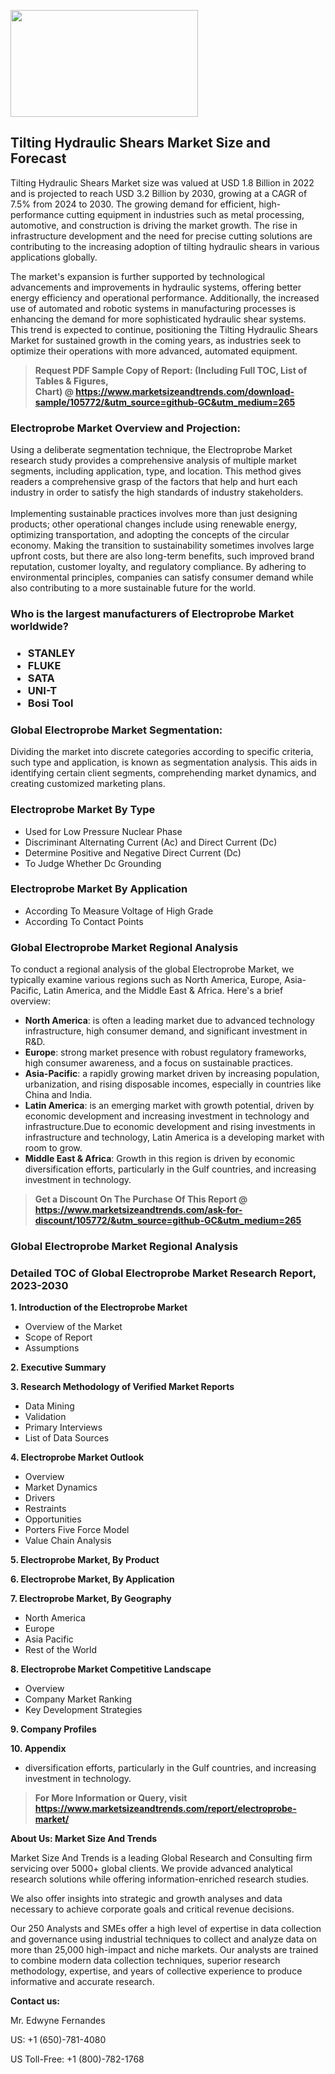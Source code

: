 <p><img class="alignnone size-medium wp-image-20088" src="https://ffe5etoiles.com/wp-content/uploads/2024/12/MST1-300x171.png" alt="" width="300" height="171" /></p><h2>Tilting Hydraulic Shears Market Size and Forecast</h2><p>Tilting Hydraulic Shears Market size was valued at USD 1.8 Billion in 2022 and is projected to reach USD 3.2 Billion by 2030, growing at a CAGR of 7.5% from 2024 to 2030. The growing demand for efficient, high-performance cutting equipment in industries such as metal processing, automotive, and construction is driving the market growth. The rise in infrastructure development and the need for precise cutting solutions are contributing to the increasing adoption of tilting hydraulic shears in various applications globally.</p><p>The market's expansion is further supported by technological advancements and improvements in hydraulic systems, offering better energy efficiency and operational performance. Additionally, the increased use of automated and robotic systems in manufacturing processes is enhancing the demand for more sophisticated hydraulic shear systems. This trend is expected to continue, positioning the Tilting Hydraulic Shears Market for sustained growth in the coming years, as industries seek to optimize their operations with more advanced, automated equipment.</p></p><blockquote id="" class=""><strong>Request PDF Sample Copy of Report: (Including Full TOC, List of Tables &amp; Figures, Chart)&nbsp;@&nbsp;<strong><a href="https://www.marketsizeandtrends.com/download-sample/105772/&utm_source=github-GC&utm_medium=265" target="_blank">https://www.marketsizeandtrends.com/download-sample/105772/&utm_source=github-GC&utm_medium=265</a></strong></strong></blockquote><h3 id="" class="">Electroprobe Market&nbsp;Overview and Projection:</h3><p id="" class="">Using a deliberate segmentation technique, the Electroprobe Market research study provides a comprehensive analysis of multiple market segments, including application, type, and location. This method gives readers a comprehensive grasp of the factors that help and hurt each industry in order to satisfy the high standards of industry stakeholders. <br /> <br />Implementing sustainable practices involves more than just designing products; other operational changes include using renewable energy, optimizing transportation, and adopting the concepts of the circular economy. Making the transition to sustainability sometimes involves large upfront costs, but there are also long-term benefits, such improved brand reputation, customer loyalty, and regulatory compliance. By adhering to environmental principles, companies can satisfy consumer demand while also contributing to a more sustainable future for the world.</p><h3 id="" class="">Who is the largest manufacturers of&nbsp;Electroprobe Market worldwide?</h3><h3 class=""><p><ul><li>STANLEY </li><li> FLUKE </li><li> SATA </li><li> UNI-T </li><li> Bosi Tool</li></ul></p></h3><h3 id="" class="">Global&nbsp;Electroprobe Market Segmentation:</h3><p id="" class="">Dividing the market into discrete categories according to specific criteria, such type and application, is known as segmentation analysis. This aids in identifying certain client segments, comprehending market dynamics, and creating customized marketing plans.</p><h3 id="" class="">Electroprobe Market&nbsp;By Type</h3><p><p><ul><li>Used for Low Pressure Nuclear Phase </li><li> Discriminant Alternating Current (Ac) and Direct Current (Dc) </li><li> Determine Positive and Negative Direct Current (Dc) </li><li> To Judge Whether Dc Grounding</p></li></ul></p></p><h3 id="" class="">Electroprobe Market&nbsp;By Application</h3><p class=""><p><ul><li>According To Measure Voltage of High Grade </li><li> According To Contact Points</li></ul></p></p><h3 id="" class="">Global Electroprobe Market Regional Analysis</h3><p id="" class="">To conduct a regional analysis of the global Electroprobe Market, we typically examine various regions such as North America, Europe, Asia-Pacific, Latin America, and the Middle East &amp; Africa. Here's a brief overview:</p><ul><li><strong>North America</strong>: is often a leading market due to advanced technology infrastructure, high consumer demand, and significant investment in R&amp;D.</li><li><strong>Europe</strong>: strong market presence with robust regulatory frameworks, high consumer awareness, and a focus on sustainable practices.</li><li><strong>Asia-Pacific</strong>: a rapidly growing market driven by increasing population, urbanization, and rising disposable incomes, especially in countries like China and India.</li><li><strong>Latin America</strong>: is an emerging market with growth potential, driven by economic development and increasing investment in technology and infrastructure.Due to economic development and rising investments in infrastructure and technology, Latin America is a developing market with room to grow.</li><li><strong>Middle East &amp; Africa</strong>: Growth in this region is driven by economic diversification efforts, particularly in the Gulf countries, and increasing investment in technology.</li></ul><blockquote id="" class=""><strong>Get a Discount On The Purchase Of This Report @ <strong><a href="https://www.marketsizeandtrends.com/ask-for-discount/105772/&utm_source=github-GC&utm_medium=265" target="_blank">https://www.marketsizeandtrends.com/ask-for-discount/105772/&utm_source=github-GC&utm_medium=265</a></strong></strong></blockquote><h3 id="" class="">Global Electroprobe Market Regional Analysis</h3><h3 id="" class="">Detailed TOC of Global Electroprobe Market Research Report, 2023-2030</h3><p id="" class=""><strong>1. Introduction of the Electroprobe Market</strong></p><ul><li>Overview of the Market</li><li>Scope of Report</li><li>Assumptions</li></ul><p id="" class=""><strong>2. Executive Summary</strong></p><p id="" class=""><strong>3. Research Methodology of Verified Market Reports</strong></p><ul><li>Data Mining</li><li>Validation</li><li>Primary Interviews</li><li>List of Data Sources</li></ul><p id="" class=""><strong>4. Electroprobe Market Outlook</strong></p><ul><li>Overview</li><li>Market Dynamics</li><li>Drivers</li><li>Restraints</li><li>Opportunities</li><li>Porters Five Force Model</li><li>Value Chain Analysis</li></ul><p id="" class=""><strong>5. Electroprobe Market, By Product</strong></p><p id="" class=""><strong>6. Electroprobe Market, By Application</strong></p><p id="" class=""><strong>7. Electroprobe Market, By Geography</strong></p><ul><li>North America</li><li>Europe</li><li>Asia Pacific</li><li>Rest of the World</li></ul><p id="" class=""><strong>8. Electroprobe Market Competitive Landscape</strong></p><ul><li>Overview</li><li>Company Market Ranking</li><li>Key Development Strategies</li></ul><p id="" class=""><strong>9. Company Profiles</strong></p><p id="" class=""><strong>10. Appendix</strong></p><ul><li>diversification efforts, particularly in the Gulf countries, and increasing investment in technology.</li></ul><blockquote id="" class=""><strong>For More Information or Query, visit <strong><strong><a href="https://www.marketsizeandtrends.com/report/electroprobe-market/" target="_blank">https://www.marketsizeandtrends.com/report/electroprobe-market/</a></strong></strong></strong></blockquote><p id="" class=""><strong>About Us: Market Size And Trends</strong></p><p id="" class="">Market Size And Trends is a leading Global Research and Consulting firm servicing over 5000+ global clients. We provide advanced analytical research solutions while offering information-enriched research studies.</p><p id="" class="">We also offer insights into strategic and growth analyses and data necessary to achieve corporate goals and critical revenue decisions.</p><p id="" class="">Our 250 Analysts and SMEs offer a high level of expertise in data collection and governance using industrial techniques to collect and analyze data on more than 25,000 high-impact and niche markets. Our analysts are trained to combine modern data collection techniques, superior research methodology, expertise, and years of collective experience to produce informative and accurate research.</p><p id="" class=""><strong>Contact us:</strong></p><p id="" class="">Mr. Edwyne Fernandes</p><p id="" class="">US: +1 (650)-781-4080</p><p id="" class="">US Toll-Free: +1 (800)-782-1768</p>
